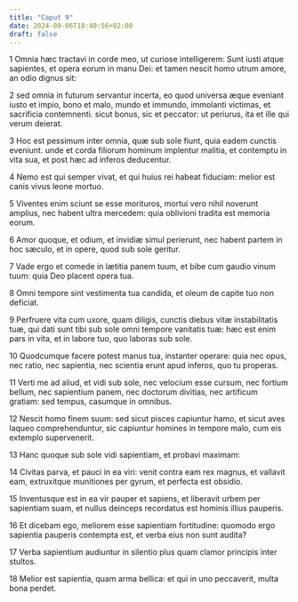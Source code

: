 ```yaml
---
title: "Caput 9"
date: 2024-09-06T18:40:56+02:00
draft: false
---
```




1 Omnia hæc tractavi in corde meo, ut curiose intelligerem: Sunt iusti atque sapientes, et opera eorum in manu Dei: et tamen nescit homo utrum amore, an odio dignus sit:

2 sed omnia in futurum servantur incerta, eo quod universa æque eveniant iusto et impio, bono et malo, mundo et immundo, immolanti victimas, et sacrificia contemnenti. sicut bonus, sic et peccator: ut periurus, ita et ille qui verum deierat.

3 Hoc est pessimum inter omnia, quæ sub sole fiunt, quia eadem cunctis eveniunt. unde et corda filiorum hominum implentur malitia, et contemptu in vita sua, et post hæc ad inferos deducentur.

4 Nemo est qui semper vivat, et qui huius rei habeat fiduciam: melior est canis vivus leone mortuo.

5 Viventes enim sciunt se esse morituros, mortui vero nihil noverunt amplius, nec habent ultra mercedem: quia oblivioni tradita est memoria eorum.

6 Amor quoque, et odium, et invidiæ simul perierunt, nec habent partem in hoc sæculo, et in opere, quod sub sole geritur.

7 Vade ergo et comede in lætitia panem tuum, et bibe cum gaudio vinum tuum: quia Deo placent opera tua.

8 Omni tempore sint vestimenta tua candida, et oleum de capite tuo non deficiat.

9 Perfruere vita cum uxore, quam diligis, cunctis diebus vitæ instabilitatis tuæ, qui dati sunt tibi sub sole omni tempore vanitatis tuæ: hæc est enim pars in vita, et in labore tuo, quo laboras sub sole.

10 Quodcumque facere potest manus tua, instanter operare: quia nec opus, nec ratio, nec sapientia, nec scientia erunt apud inferos, quo tu properas.

11 Verti me ad aliud, et vidi sub sole, nec velocium esse cursum, nec fortium bellum, nec sapientium panem, nec doctorum divitias, nec artificum gratiam: sed tempus, casumque in omnibus.

12 Nescit homo finem suum: sed sicut pisces capiuntur hamo, et sicut aves laqueo comprehenduntur, sic capiuntur homines in tempore malo, cum eis extemplo supervenerit.

13 Hanc quoque sub sole vidi sapientiam, et probavi maximam:

14 Civitas parva, et pauci in ea viri: venit contra eam rex magnus, et vallavit eam, extruxitque munitiones per gyrum, et perfecta est obsidio.

15 Inventusque est in ea vir pauper et sapiens, et liberavit urbem per sapientiam suam, et nullus deinceps recordatus est hominis illius pauperis.

16 Et dicebam ego, meliorem esse sapientiam fortitudine: quomodo ergo sapientia pauperis contempta est, et verba eius non sunt audita?

17 Verba sapientium audiuntur in silentio plus quam clamor principis inter stultos.

18 Melior est sapientia, quam arma bellica: et qui in uno peccaverit, multa bona perdet.

